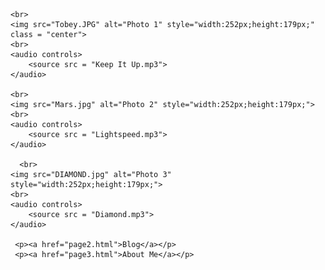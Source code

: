 
<html>
<head>
    <title>Carlos Flores 1.1</title>
    <link rel="stylesheet" href="style.css">

</head>
<body>
    
    
    <br>
    <img src="Tobey.JPG" alt="Photo 1" style="width:252px;height:179px;" class = "center">
    <br>
    <audio controls>
        <source src = "Keep It Up.mp3">
    </audio>

    <br>
    <img src="Mars.jpg" alt="Photo 2" style="width:252px;height:179px;">
    <br>
    <audio controls>
        <source src = "Lightspeed.mp3">
    </audio>

      <br>
    <img src="DIAMOND.jpg" alt="Photo 3" style="width:252px;height:179px;">
    <br>
    <audio controls>
        <source src = "Diamond.mp3">
    </audio>

     <p><a href="page2.html">Blog</a></p>
     <p><a href="page3.html">About Me</a></p>
    
</body>
</html>

